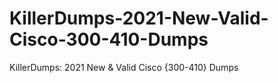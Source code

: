 # KillerDumps-2021-New-Valid-Cisco-300-410-Dumps
KillerDumps: 2021 New &amp; Valid Cisco {300-410} Dumps
